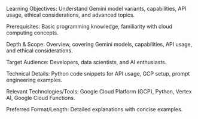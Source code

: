 Learning Objectives: Understand Gemini model variants, capabilities, API usage, ethical considerations, and advanced topics.

Prerequisites: Basic programming knowledge, familiarity with cloud computing concepts.

Depth & Scope: Overview, covering Gemini models, capabilities, API usage, and ethical considerations.

Target Audience: Developers, data scientists, and AI enthusiasts.

Technical Details: Python code snippets for API usage, GCP setup, prompt engineering examples.

Relevant Technologies/Tools: Google Cloud Platform (GCP), Python, Vertex AI, Google Cloud Functions.

Preferred Format/Length: Detailed explanations with concise examples.
